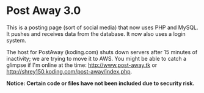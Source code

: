 Post Away 3.0
=========

This is a posting page (sort of social media) that now uses PHP and MySQL. It pushes and receives data from 
the database. It now also uses a login system.

The host for PostAway (koding.com) shuts down servers after 15 minutes of inactivity; we are trying to move it to AWS. You might be able to catch a glimpse if I'm online at the time: http://www.post-away.tk or http://shrey150.koding.com/post-away/index.php.

 **Notice: Certain code or files have not been included due to security risk.**
